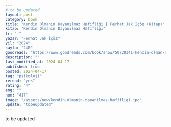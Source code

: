 ```yaml
---
# to be updated
layout: post
category: book
title: "Kendin Olmanın Dayanılmaz Hafifliği | Ferhat Jak Içöz (Kitap)"
kitap: "Kendin Olmanın Dayanılmaz Hafifliği"
tr: "-"
yazar: "Ferhat Jak İçöz"
yil: "2024"
sayfa: "240"
goodreads: "https://www.goodreads.com/book/show/50720341-kendin-olman-n-dayan-lmaz-hafifli-i"
description: ""
last_modified_at: 2024-04-17
published: true
posted: 2024-04-17
tag: "psikoloji"
reread: "yes"
rating: "4"
eng: ""
num: "417"
image: "/assets/new/kendin-olmanin-dayanilmaz-hafifligi.jpg"
update: "tobeupdated"
---
```


to be updated
